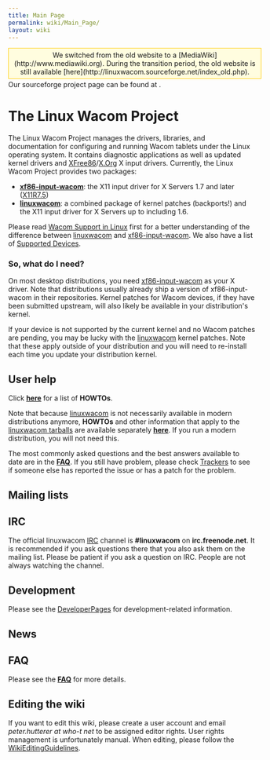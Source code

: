 ```yaml
---
title: Main Page
permalink: wiki/Main_Page/
layout: wiki
---
```


<div style="padding:5px; border:1px solid #ffcc00; text-align:center; background:#FFFDDF; width:100%; margin-bottom:.2em;">
We switched from the old website to a
[MediaWiki](http://www.mediawiki.org). During the transition period, the
old website is still available
[here](http://linuxwacom.sourceforge.net/index_old.php).

</div>
Our sourceforge project page can be found at
<https://sourceforge.net/projects/linuxwacom>.

The Linux Wacom Project
=======================

The Linux Wacom Project manages the drivers, libraries, and
documentation for configuring and running Wacom tablets under the Linux
operating system. It contains diagnostic applications as well as updated
kernel drivers and
[XFree86](http://www.xfree86.org)/[X.Org](http://www.x.org) X input
drivers. Currently, the Linux Wacom Project provides two packages:

-   **[xf86-input-wacom](xf86-input-wacom "wikilink")**: the X11 input
    driver for X Servers 1.7 and later
    ([X11R7.5](http://who-t.blogspot.com/2009/10/x11r75-released-but-what-is-it.html))
-   **[linuxwacom](linuxwacom "wikilink")**: a combined package of
    kernel patches (backports!) and the X11 input driver for X Servers
    up to including 1.6.

Please read [Wacom Support in
Linux](http://who-t.blogspot.com/2010/09/wacom-support-in-linux.html)
first for a better understanding of the difference between
[linuxwacom](linuxwacom "wikilink") and
[xf86-input-wacom](xf86-input-wacom "wikilink"). We also have a list of
[Supported Devices](/wiki/Supported_Devices "wikilink").

### So, what do I need?

On most desktop distributions, you need
[xf86-input-wacom](xf86-input-wacom "wikilink") as your X driver. Note
that distributions usually already ship a version of xf86-input-wacom in
their repositories. Kernel patches for Wacom devices, if they have been
submitted upstream, will also likely be available in your distribution's
kernel.

If your device is not supported by the current kernel and no Wacom
patches are pending, you may be lucky with the
[linuxwacom](linuxwacom "wikilink") kernel patches. Note that these
apply outside of your distribution and you will need to re-install each
time you update your distribution kernel.

User help
---------

Click **[here](/wiki/Category%3AHOWTO "wikilink")** for a list of **HOWTOs**.

Note that because [linuxwacom](linuxwacom "wikilink") is not necessarily
available in modern distributions anymore, **HOWTOs** and other
information that apply to the [linuxwacom
tarballs](http://sourceforge.net/projects/linuxwacom/files/) are
available separately **[here](/wiki/Category%3ALinuxwacom "wikilink")**. If
you run a modern distribution, you will not need this.

The most commonly asked questions and the best answers available to date
are in the **[FAQ](/wiki/FAQ "wikilink")**. If you still have problem, please
check [Trackers](http://sourceforge.net/tracker/?group_id=69596) to see
if someone else has reported the issue or has a patch for the problem.

Mailing lists
-------------

IRC
---

The official linuxwacom [IRC](/wiki/IRC "wikilink") channel is
**\#linuxwacom** on **irc.freenode.net**. It is recommended if you ask
questions there that you also ask them on the mailing list. Please be
patient if you ask a question on IRC. People are not always watching the
channel.

Development
-----------

Please see the [DeveloperPages](/wiki/Category%3ADeveloperPages "wikilink")
for development-related information.

News
----

FAQ
---

Please see the **[FAQ](/wiki/FAQ "wikilink")** for more details.

Editing the wiki
----------------

If you want to edit this wiki, please create a user account and email
*peter.hutterer at who-t net* to be assigned editor rights. User rights
management is unfortunately manual. When editing, please follow the
[WikiEditingGuidelines](/wiki/WikiEditingGuidelines "wikilink").

